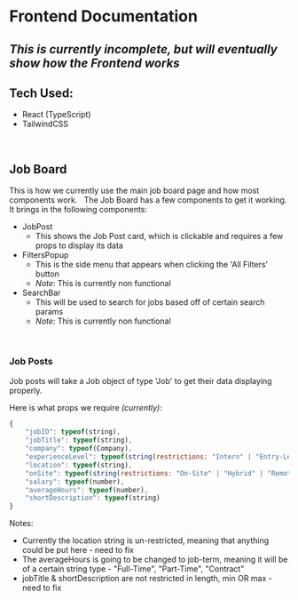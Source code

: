 # Frontend Documentation

_This is currently incomplete, but will eventually show how the Frontend works_
---
## Tech Used:
- React (TypeScript)
- TailwindCSS

&nbsp;
&nbsp;
&nbsp;

## Job Board
This is how we currently use the main job board page and how most components work.
&nbsp;
The Job Board has a few components to get it working.
It brings in the following components:
+ JobPost
    + This shows the Job Post card, which is clickable and requires a few props to display its data
+ FiltersPopup
    + This is the side menu that appears when clicking the 'All Filters' button
    + _Note_: This is currently non functional
+ SearchBar
    + This will be used to search for jobs based off of certain search params
    + _Note_: This is currently non functional

&nbsp;
&nbsp;
&nbsp;

### Job Posts
Job posts will take a Job object of type 'Job' to get their data displaying properly.

Here is what props we require _(currently)_:
```javascript
{
    "jobID": typeof(string),
    "jobTitle": typeof(string),
    "company": typeof(Company),
    "experienceLevel": typeof(string(restrictions: "Intern" | "Entry-Level" | "Mid-Level" | "Senior" | "Manager")),
    "location": typeof(string),
    "onSite": typeof(string(restrictions: "On-Site" | "Hybrid" | "Remote")),
    "salary": typeof(number),
    "averageHours": typeof(number),
    "shortDescription": typeof(string)
}
```
Notes:
+ Currently the location string is un-restricted, meaning that anything could be put here - need to fix
+ The averageHours is going to be changed to job-term, meaning it will be of a certain string type - "Full-Time", "Part-Time", "Contract"
+ jobTitle & shortDescription are not restricted in length, min OR max - need to fix